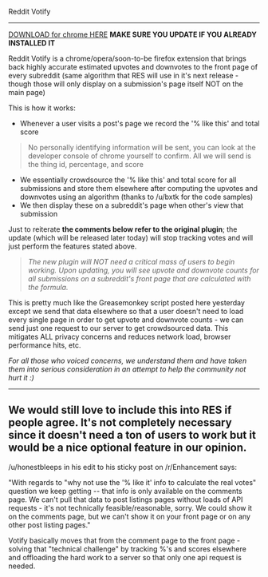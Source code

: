 Reddit Votify
_____

[DOWNLOAD for chrome HERE](https://chrome.google.com/webstore/detail/reddit-votify/bbpkagenmpdclgfmaapobkjoglngfdca)
**MAKE SURE YOU UPDATE IF YOU ALREADY INSTALLED IT**

Reddit Votify is a chrome/opera/soon-to-be firefox extension that brings back highly accurate estimated upvotes and downvotes to the front page of every subreddit (same algorithm that RES will use in it's next release - though those will only display on a submission's page itself NOT on the main page)

This is how it works:

* Whenever a user visits a post's page we record the '% like this' and total score

 > No personally identifying information will be sent, you can look at the developer console of chrome yourself to confirm. All we will send is the thing id, percentage, and score
* We essentially crowdsource the '% like this' and total score for all submissions and store them elsewhere after computing the upvotes and downvotes using an algorithm (thanks to /u/bxtk for the code samples)
* We then display these on a subreddit's page when other's view that submission

Just to reiterate **the comments below refer to the original plugin**; the update (which will be released later today) will stop tracking votes and will just perform the features stated above. 

>*The new plugin will NOT need a critical mass of users to begin working. Upon updating, you will see upvote and downvote counts for all submissions on a subreddit's front page that are calculated with the formula.*

This is pretty much like the Greasemonkey script posted here yesterday except we send that data elsewhere so that a user doesn't need to load every single page in order to get upvote and downvote counts - we can send just one request to our server to get crowdsourced data. This mitigates ALL privacy concerns and reduces network load, browser performance hits, etc.

*For all those who voiced concerns, we understand them and have taken them into serious consideration in an attempt to help the community not hurt it :)*

---
We would still love to include this into RES if people agree. It's not completely necessary since it doesn't need a ton of users to work but it would be a nice optional feature in our opinion.
---

/u/honestbleeps in his edit to his sticky post on /r/Enhancement says:

"With regards to "why not use the '% like it' info to calculate the real votes" question we keep getting -- that info is only available on the comments page. We can't pull that data to post listings pages without loads of API requests - it's not technically feasible/reasonable, sorry. We could show it on the comments page, but we can't show it on your front page or on any other post listing pages."

Votify basically moves that from the comment page to the front page - solving that "technical challenge" by tracking %'s and scores elsewhere and offloading the hard work to a server so that only one api request is needed.
